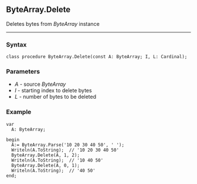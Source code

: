 ## ByteArray.Delete

Deletes bytes from *ByteArray* instance

---

### Syntax
```delphi
class procedure ByteArray.Delete(const A: ByteArray; I, L: Cardinal);
```

### Parameters

*   *A* - source *ByteArray*
*   *I* - starting index to delete bytes 
*   *L* - number of bytes to be deleted

### Example
```delphi
var
  A: ByteArray;

begin
  A:= ByteArray.Parse('10 20 30 40 50', ' ');
  Writeln(A.ToString);  // '10 20 30 40 50'
  ByteArray.Delete(A, 1, 2);
  Writeln(A.ToString);  // '10 40 50'
  ByteArray.Delete(A, 0, 1);
  Writeln(A.ToString);  // '40 50'
end;
```
